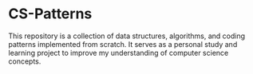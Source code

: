 # CS-Patterns

This repository is a collection of data structures, algorithms, and coding patterns implemented from scratch. It serves
as a personal study and learning project to improve my understanding of computer science concepts.

